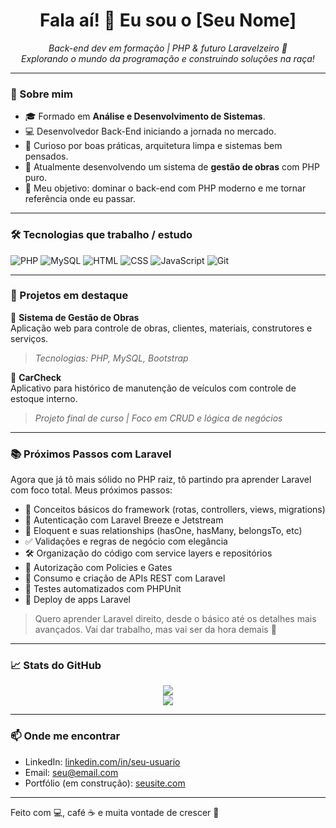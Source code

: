 <h1 align="center">Fala aí! 👋 Eu sou o [Seu Nome]</h1>

<p align="center">
  <i>Back-end dev em formação | PHP & futuro Laravelzeiro 💜</i><br>
  <i>Explorando o mundo da programação e construindo soluções na raça!</i>
</p>

---

### 🚀 Sobre mim

- 🎓 Formado em **Análise e Desenvolvimento de Sistemas**.
- 💻 Desenvolvedor Back-End iniciando a jornada no mercado.
- 🧠 Curioso por boas práticas, arquitetura limpa e sistemas bem pensados.
- 🔨 Atualmente desenvolvendo um sistema de **gestão de obras** com PHP puro.
- 🎯 Meu objetivo: dominar o back-end com PHP moderno e me tornar referência onde eu passar.

---

### 🛠️ Tecnologias que trabalho / estudo

![PHP](https://img.shields.io/badge/-PHP-777BB4?style=flat&logo=php&logoColor=white)
![MySQL](https://img.shields.io/badge/-MySQL-005C84?style=flat&logo=mysql&logoColor=white)
![HTML](https://img.shields.io/badge/-HTML5-E34F26?style=flat&logo=html5&logoColor=white)
![CSS](https://img.shields.io/badge/-CSS3-1572B6?style=flat&logo=css3&logoColor=white)
![JavaScript](https://img.shields.io/badge/-JavaScript-F7DF1E?style=flat&logo=javascript&logoColor=black)
![Git](https://img.shields.io/badge/-Git-F05032?style=flat&logo=git&logoColor=white)

---

### 📌 Projetos em destaque

🚧 **Sistema de Gestão de Obras**  
Aplicação web para controle de obras, clientes, materiais, construtores e serviços.  
> _Tecnologias: PHP, MySQL, Bootstrap_

🔧 **CarCheck**  
Aplicativo para histórico de manutenção de veículos com controle de estoque interno.  
> _Projeto final de curso | Foco em CRUD e lógica de negócios_

---

### 📚 Próximos Passos com Laravel

Agora que já tô mais sólido no PHP raiz, tô partindo pra aprender Laravel com foco total. Meus próximos passos:

- 📌 Conceitos básicos do framework (rotas, controllers, views, migrations)
- 🔐 Autenticação com Laravel Breeze e Jetstream
- 💾 Eloquent e suas relationships (hasOne, hasMany, belongsTo, etc)
- ✅ Validações e regras de negócio com elegância
- 🛠️ Organização do código com service layers e repositórios
- 🔐 Autorização com Policies e Gates
- 📱 Consumo e criação de APIs REST com Laravel
- 🧪 Testes automatizados com PHPUnit
- 🚀 Deploy de apps Laravel

> Quero aprender Laravel direito, desde o básico até os detalhes mais avançados. Vai dar trabalho, mas vai ser da hora demais 🤘

---

### 📈 Stats do GitHub

<p align="center">
  <img src="https://github-readme-stats.vercel.app/api?username=seu-usuario&show_icons=true&theme=tokyonight" />
  <br>
  <img src="https://github-readme-streak-stats.herokuapp.com/?user=seu-usuario&theme=tokyonight" />
</p>

---

### 📫 Onde me encontrar

- LinkedIn: [linkedin.com/in/seu-usuario](https://linkedin.com/in/seu-usuario)
- Email: [seu@email.com](mailto:seu@email.com)
- Portfólio (em construção): [seusite.com](https://seusite.com)

---

Feito com 💻, café ☕ e muita vontade de crescer 🚀
